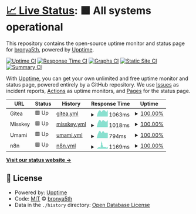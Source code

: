 # [📈 Live Status](https://bronya5th.github.io/upptime): <!--live status--> **🟩 All systems operational**

This repository contains the open-source uptime monitor and status page for [bronya5th](https://bronya5th.github.io/upptime), powered by [Upptime](https://github.com/upptime/upptime).

[![Uptime CI](https://github.com/koj-co/upptime/workflows/Uptime%20CI/badge.svg)](https://github.com/koj-co/upptime/actions?query=workflow%3A%22Uptime+CI%22)
[![Response Time CI](https://github.com/koj-co/upptime/workflows/Response%20Time%20CI/badge.svg)](https://github.com/koj-co/upptime/actions?query=workflow%3A%22Response+Time+CI%22)
[![Graphs CI](https://github.com/koj-co/upptime/workflows/Graphs%20CI/badge.svg)](https://github.com/koj-co/upptime/actions?query=workflow%3A%22Graphs+CI%22)
[![Static Site CI](https://github.com/koj-co/upptime/workflows/Static%20Site%20CI/badge.svg)](https://github.com/koj-co/upptime/actions?query=workflow%3A%22Static+Site+CI%22)
[![Summary CI](https://github.com/koj-co/upptime/workflows/Summary%20CI/badge.svg)](https://github.com/koj-co/upptime/actions?query=workflow%3A%22Summary+CI%22)

With [Upptime](https://upptime.js.org), you can get your own unlimited and free uptime monitor and status page, powered entirely by a GitHub repository. We use [Issues](https://github.com/bronya5th/upptime/issues) as incident reports, [Actions](https://github.com/bronya5th/upptime/actions) as uptime monitors, and [Pages](https://bronya5th.github.io/upptime) for the status page.

<!--start: status pages-->
<!-- This summary is generated by Upptime (https://github.com/upptime/upptime) -->
<!-- Do not edit this manually, your changes will be overwritten -->
<!-- prettier-ignore -->
| URL | Status | History | Response Time | Uptime |
| --- | ------ | ------- | ------------- | ------ |
| <img alt="" src="https://icons.duckduckgo.com/ip3/null.ico" height="13"> Gitea | 🟩 Up | [gitea.yml](https://github.com/bronya5th/upptime/commits/HEAD/history/gitea.yml) | <details><summary><img alt="Response time graph" src="./graphs/gitea/response-time-week.png" height="20"> 1063ms</summary><br><a href="https://bronya5th.github.io/upptime/history/gitea"><img alt="Response time 1184" src="https://img.shields.io/endpoint?url=https%3A%2F%2Fraw.githubusercontent.com%2Fbronya5th%2Fupptime%2FHEAD%2Fapi%2Fgitea%2Fresponse-time.json"></a><br><a href="https://bronya5th.github.io/upptime/history/gitea"><img alt="24-hour response time 1216" src="https://img.shields.io/endpoint?url=https%3A%2F%2Fraw.githubusercontent.com%2Fbronya5th%2Fupptime%2FHEAD%2Fapi%2Fgitea%2Fresponse-time-day.json"></a><br><a href="https://bronya5th.github.io/upptime/history/gitea"><img alt="7-day response time 1063" src="https://img.shields.io/endpoint?url=https%3A%2F%2Fraw.githubusercontent.com%2Fbronya5th%2Fupptime%2FHEAD%2Fapi%2Fgitea%2Fresponse-time-week.json"></a><br><a href="https://bronya5th.github.io/upptime/history/gitea"><img alt="30-day response time 1119" src="https://img.shields.io/endpoint?url=https%3A%2F%2Fraw.githubusercontent.com%2Fbronya5th%2Fupptime%2FHEAD%2Fapi%2Fgitea%2Fresponse-time-month.json"></a><br><a href="https://bronya5th.github.io/upptime/history/gitea"><img alt="1-year response time 1158" src="https://img.shields.io/endpoint?url=https%3A%2F%2Fraw.githubusercontent.com%2Fbronya5th%2Fupptime%2FHEAD%2Fapi%2Fgitea%2Fresponse-time-year.json"></a></details> | <details><summary><a href="https://bronya5th.github.io/upptime/history/gitea">100.00%</a></summary><a href="https://bronya5th.github.io/upptime/history/gitea"><img alt="All-time uptime 99.22%" src="https://img.shields.io/endpoint?url=https%3A%2F%2Fraw.githubusercontent.com%2Fbronya5th%2Fupptime%2FHEAD%2Fapi%2Fgitea%2Fuptime.json"></a><br><a href="https://bronya5th.github.io/upptime/history/gitea"><img alt="24-hour uptime 100.00%" src="https://img.shields.io/endpoint?url=https%3A%2F%2Fraw.githubusercontent.com%2Fbronya5th%2Fupptime%2FHEAD%2Fapi%2Fgitea%2Fuptime-day.json"></a><br><a href="https://bronya5th.github.io/upptime/history/gitea"><img alt="7-day uptime 100.00%" src="https://img.shields.io/endpoint?url=https%3A%2F%2Fraw.githubusercontent.com%2Fbronya5th%2Fupptime%2FHEAD%2Fapi%2Fgitea%2Fuptime-week.json"></a><br><a href="https://bronya5th.github.io/upptime/history/gitea"><img alt="30-day uptime 96.22%" src="https://img.shields.io/endpoint?url=https%3A%2F%2Fraw.githubusercontent.com%2Fbronya5th%2Fupptime%2FHEAD%2Fapi%2Fgitea%2Fuptime-month.json"></a><br><a href="https://bronya5th.github.io/upptime/history/gitea"><img alt="1-year uptime 99.16%" src="https://img.shields.io/endpoint?url=https%3A%2F%2Fraw.githubusercontent.com%2Fbronya5th%2Fupptime%2FHEAD%2Fapi%2Fgitea%2Fuptime-year.json"></a></details>
| <img alt="" src="https://icons.duckduckgo.com/ip3/null.ico" height="13"> Misskey | 🟩 Up | [misskey.yml](https://github.com/bronya5th/upptime/commits/HEAD/history/misskey.yml) | <details><summary><img alt="Response time graph" src="./graphs/misskey/response-time-week.png" height="20"> 1018ms</summary><br><a href="https://bronya5th.github.io/upptime/history/misskey"><img alt="Response time 1126" src="https://img.shields.io/endpoint?url=https%3A%2F%2Fraw.githubusercontent.com%2Fbronya5th%2Fupptime%2FHEAD%2Fapi%2Fmisskey%2Fresponse-time.json"></a><br><a href="https://bronya5th.github.io/upptime/history/misskey"><img alt="24-hour response time 1140" src="https://img.shields.io/endpoint?url=https%3A%2F%2Fraw.githubusercontent.com%2Fbronya5th%2Fupptime%2FHEAD%2Fapi%2Fmisskey%2Fresponse-time-day.json"></a><br><a href="https://bronya5th.github.io/upptime/history/misskey"><img alt="7-day response time 1018" src="https://img.shields.io/endpoint?url=https%3A%2F%2Fraw.githubusercontent.com%2Fbronya5th%2Fupptime%2FHEAD%2Fapi%2Fmisskey%2Fresponse-time-week.json"></a><br><a href="https://bronya5th.github.io/upptime/history/misskey"><img alt="30-day response time 1092" src="https://img.shields.io/endpoint?url=https%3A%2F%2Fraw.githubusercontent.com%2Fbronya5th%2Fupptime%2FHEAD%2Fapi%2Fmisskey%2Fresponse-time-month.json"></a><br><a href="https://bronya5th.github.io/upptime/history/misskey"><img alt="1-year response time 1124" src="https://img.shields.io/endpoint?url=https%3A%2F%2Fraw.githubusercontent.com%2Fbronya5th%2Fupptime%2FHEAD%2Fapi%2Fmisskey%2Fresponse-time-year.json"></a></details> | <details><summary><a href="https://bronya5th.github.io/upptime/history/misskey">100.00%</a></summary><a href="https://bronya5th.github.io/upptime/history/misskey"><img alt="All-time uptime 97.20%" src="https://img.shields.io/endpoint?url=https%3A%2F%2Fraw.githubusercontent.com%2Fbronya5th%2Fupptime%2FHEAD%2Fapi%2Fmisskey%2Fuptime.json"></a><br><a href="https://bronya5th.github.io/upptime/history/misskey"><img alt="24-hour uptime 100.00%" src="https://img.shields.io/endpoint?url=https%3A%2F%2Fraw.githubusercontent.com%2Fbronya5th%2Fupptime%2FHEAD%2Fapi%2Fmisskey%2Fuptime-day.json"></a><br><a href="https://bronya5th.github.io/upptime/history/misskey"><img alt="7-day uptime 100.00%" src="https://img.shields.io/endpoint?url=https%3A%2F%2Fraw.githubusercontent.com%2Fbronya5th%2Fupptime%2FHEAD%2Fapi%2Fmisskey%2Fuptime-week.json"></a><br><a href="https://bronya5th.github.io/upptime/history/misskey"><img alt="30-day uptime 96.22%" src="https://img.shields.io/endpoint?url=https%3A%2F%2Fraw.githubusercontent.com%2Fbronya5th%2Fupptime%2FHEAD%2Fapi%2Fmisskey%2Fuptime-month.json"></a><br><a href="https://bronya5th.github.io/upptime/history/misskey"><img alt="1-year uptime 93.89%" src="https://img.shields.io/endpoint?url=https%3A%2F%2Fraw.githubusercontent.com%2Fbronya5th%2Fupptime%2FHEAD%2Fapi%2Fmisskey%2Fuptime-year.json"></a></details>
| <img alt="" src="https://icons.duckduckgo.com/ip3/null.ico" height="13"> Umami | 🟩 Up | [umami.yml](https://github.com/bronya5th/upptime/commits/HEAD/history/umami.yml) | <details><summary><img alt="Response time graph" src="./graphs/umami/response-time-week.png" height="20"> 794ms</summary><br><a href="https://bronya5th.github.io/upptime/history/umami"><img alt="Response time 954" src="https://img.shields.io/endpoint?url=https%3A%2F%2Fraw.githubusercontent.com%2Fbronya5th%2Fupptime%2FHEAD%2Fapi%2Fumami%2Fresponse-time.json"></a><br><a href="https://bronya5th.github.io/upptime/history/umami"><img alt="24-hour response time 724" src="https://img.shields.io/endpoint?url=https%3A%2F%2Fraw.githubusercontent.com%2Fbronya5th%2Fupptime%2FHEAD%2Fapi%2Fumami%2Fresponse-time-day.json"></a><br><a href="https://bronya5th.github.io/upptime/history/umami"><img alt="7-day response time 794" src="https://img.shields.io/endpoint?url=https%3A%2F%2Fraw.githubusercontent.com%2Fbronya5th%2Fupptime%2FHEAD%2Fapi%2Fumami%2Fresponse-time-week.json"></a><br><a href="https://bronya5th.github.io/upptime/history/umami"><img alt="30-day response time 869" src="https://img.shields.io/endpoint?url=https%3A%2F%2Fraw.githubusercontent.com%2Fbronya5th%2Fupptime%2FHEAD%2Fapi%2Fumami%2Fresponse-time-month.json"></a><br><a href="https://bronya5th.github.io/upptime/history/umami"><img alt="1-year response time 927" src="https://img.shields.io/endpoint?url=https%3A%2F%2Fraw.githubusercontent.com%2Fbronya5th%2Fupptime%2FHEAD%2Fapi%2Fumami%2Fresponse-time-year.json"></a></details> | <details><summary><a href="https://bronya5th.github.io/upptime/history/umami">100.00%</a></summary><a href="https://bronya5th.github.io/upptime/history/umami"><img alt="All-time uptime 97.97%" src="https://img.shields.io/endpoint?url=https%3A%2F%2Fraw.githubusercontent.com%2Fbronya5th%2Fupptime%2FHEAD%2Fapi%2Fumami%2Fuptime.json"></a><br><a href="https://bronya5th.github.io/upptime/history/umami"><img alt="24-hour uptime 100.00%" src="https://img.shields.io/endpoint?url=https%3A%2F%2Fraw.githubusercontent.com%2Fbronya5th%2Fupptime%2FHEAD%2Fapi%2Fumami%2Fuptime-day.json"></a><br><a href="https://bronya5th.github.io/upptime/history/umami"><img alt="7-day uptime 100.00%" src="https://img.shields.io/endpoint?url=https%3A%2F%2Fraw.githubusercontent.com%2Fbronya5th%2Fupptime%2FHEAD%2Fapi%2Fumami%2Fuptime-week.json"></a><br><a href="https://bronya5th.github.io/upptime/history/umami"><img alt="30-day uptime 96.23%" src="https://img.shields.io/endpoint?url=https%3A%2F%2Fraw.githubusercontent.com%2Fbronya5th%2Fupptime%2FHEAD%2Fapi%2Fumami%2Fuptime-month.json"></a><br><a href="https://bronya5th.github.io/upptime/history/umami"><img alt="1-year uptime 99.33%" src="https://img.shields.io/endpoint?url=https%3A%2F%2Fraw.githubusercontent.com%2Fbronya5th%2Fupptime%2FHEAD%2Fapi%2Fumami%2Fuptime-year.json"></a></details>
| <img alt="" src="https://icons.duckduckgo.com/ip3/null.ico" height="13"> n8n | 🟩 Up | [n8n.yml](https://github.com/bronya5th/upptime/commits/HEAD/history/n8n.yml) | <details><summary><img alt="Response time graph" src="./graphs/n8n/response-time-week.png" height="20"> 1169ms</summary><br><a href="https://bronya5th.github.io/upptime/history/n8n"><img alt="Response time 925" src="https://img.shields.io/endpoint?url=https%3A%2F%2Fraw.githubusercontent.com%2Fbronya5th%2Fupptime%2FHEAD%2Fapi%2Fn8n%2Fresponse-time.json"></a><br><a href="https://bronya5th.github.io/upptime/history/n8n"><img alt="24-hour response time 1006" src="https://img.shields.io/endpoint?url=https%3A%2F%2Fraw.githubusercontent.com%2Fbronya5th%2Fupptime%2FHEAD%2Fapi%2Fn8n%2Fresponse-time-day.json"></a><br><a href="https://bronya5th.github.io/upptime/history/n8n"><img alt="7-day response time 1169" src="https://img.shields.io/endpoint?url=https%3A%2F%2Fraw.githubusercontent.com%2Fbronya5th%2Fupptime%2FHEAD%2Fapi%2Fn8n%2Fresponse-time-week.json"></a><br><a href="https://bronya5th.github.io/upptime/history/n8n"><img alt="30-day response time 953" src="https://img.shields.io/endpoint?url=https%3A%2F%2Fraw.githubusercontent.com%2Fbronya5th%2Fupptime%2FHEAD%2Fapi%2Fn8n%2Fresponse-time-month.json"></a><br><a href="https://bronya5th.github.io/upptime/history/n8n"><img alt="1-year response time 903" src="https://img.shields.io/endpoint?url=https%3A%2F%2Fraw.githubusercontent.com%2Fbronya5th%2Fupptime%2FHEAD%2Fapi%2Fn8n%2Fresponse-time-year.json"></a></details> | <details><summary><a href="https://bronya5th.github.io/upptime/history/n8n">100.00%</a></summary><a href="https://bronya5th.github.io/upptime/history/n8n"><img alt="All-time uptime 94.25%" src="https://img.shields.io/endpoint?url=https%3A%2F%2Fraw.githubusercontent.com%2Fbronya5th%2Fupptime%2FHEAD%2Fapi%2Fn8n%2Fuptime.json"></a><br><a href="https://bronya5th.github.io/upptime/history/n8n"><img alt="24-hour uptime 100.00%" src="https://img.shields.io/endpoint?url=https%3A%2F%2Fraw.githubusercontent.com%2Fbronya5th%2Fupptime%2FHEAD%2Fapi%2Fn8n%2Fuptime-day.json"></a><br><a href="https://bronya5th.github.io/upptime/history/n8n"><img alt="7-day uptime 100.00%" src="https://img.shields.io/endpoint?url=https%3A%2F%2Fraw.githubusercontent.com%2Fbronya5th%2Fupptime%2FHEAD%2Fapi%2Fn8n%2Fuptime-week.json"></a><br><a href="https://bronya5th.github.io/upptime/history/n8n"><img alt="30-day uptime 96.23%" src="https://img.shields.io/endpoint?url=https%3A%2F%2Fraw.githubusercontent.com%2Fbronya5th%2Fupptime%2FHEAD%2Fapi%2Fn8n%2Fuptime-month.json"></a><br><a href="https://bronya5th.github.io/upptime/history/n8n"><img alt="1-year uptime 99.33%" src="https://img.shields.io/endpoint?url=https%3A%2F%2Fraw.githubusercontent.com%2Fbronya5th%2Fupptime%2FHEAD%2Fapi%2Fn8n%2Fuptime-year.json"></a></details>

<!--end: status pages-->

[**Visit our status website →**](https://bronya5th.github.io/upptime)

## 📄 License

- Powered by: [Upptime](https://github.com/upptime/upptime)
- Code: [MIT](./LICENSE) © [bronya5th](https://bronya5th.github.io/upptime)
- Data in the `./history` directory: [Open Database License](https://opendatacommons.org/licenses/odbl/1-0/)
